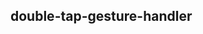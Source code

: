 ## double-tap-gesture-handler

<!-- UTSCOMJSON.double-tap-gesture-handler.description -->

<!-- UTSCOMJSON.double-tap-gesture-handler.compatibility -->

<!-- UTSCOMJSON.double-tap-gesture-handler.attribute -->

<!-- UTSCOMJSON.double-tap-gesture-handler.event -->

<!-- UTSCOMJSON.double-tap-gesture-handler.component_type -->

<!-- UTSCOMJSON.double-tap-gesture-handler.children -->

<!-- UTSCOMJSON.double-tap-gesture-handler.example -->

<!-- UTSCOMJSON.double-tap-gesture-handler.reference -->

